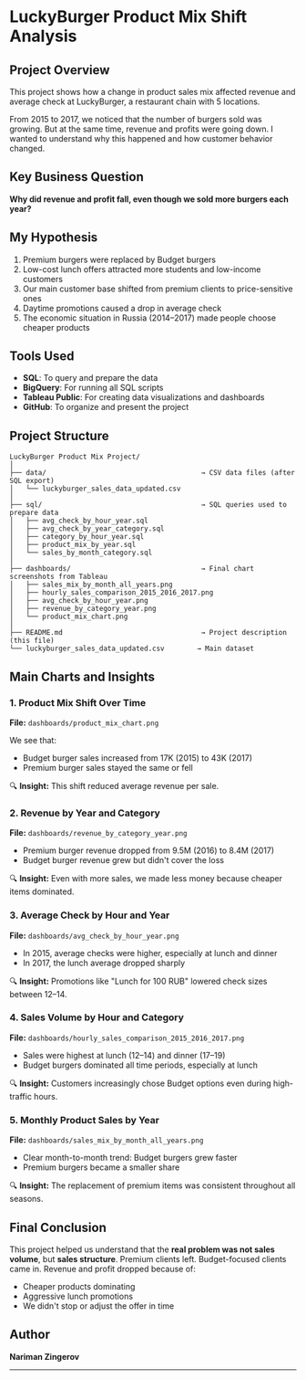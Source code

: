 # LuckyBurger Product Mix Shift Analysis

## Project Overview
This project shows how a change in product sales mix affected revenue and average check at LuckyBurger, a restaurant chain with 5 locations.

From 2015 to 2017, we noticed that the number of burgers sold was growing. But at the same time, revenue and profits were going down. I wanted to understand why this happened and how customer behavior changed.

## Key Business Question
**Why did revenue and profit fall, even though we sold more burgers each year?**

## My Hypothesis
1. Premium burgers were replaced by Budget burgers
2. Low-cost lunch offers attracted more students and low-income customers
3. Our main customer base shifted from premium clients to price-sensitive ones
4. Daytime promotions caused a drop in average check
5. The economic situation in Russia (2014–2017) made people choose cheaper products

## Tools Used
* **SQL**: To query and prepare the data
* **BigQuery**: For running all SQL scripts
* **Tableau Public**: For creating data visualizations and dashboards
* **GitHub**: To organize and present the project

## Project Structure
```
LuckyBurger Product Mix Project/
│
├── data/                                      → CSV data files (after SQL export)
│   └── luckyburger_sales_data_updated.csv
│
├── sql/                                       → SQL queries used to prepare data
│   ├── avg_check_by_hour_year.sql
│   ├── avg_check_by_year_category.sql
│   ├── category_by_hour_year.sql
│   ├── product_mix_by_year.sql
│   └── sales_by_month_category.sql
│
├── dashboards/                                → Final chart screenshots from Tableau
│   ├── sales_mix_by_month_all_years.png
│   ├── hourly_sales_comparison_2015_2016_2017.png
│   ├── avg_check_by_hour_year.png
│   ├── revenue_by_category_year.png
│   └── product_mix_chart.png
│
├── README.md                                  → Project description (this file)
└── luckyburger_sales_data_updated.csv        → Main dataset
```

## Main Charts and Insights

### 1. **Product Mix Shift Over Time**
**File:** `dashboards/product_mix_chart.png`

We see that:
* Budget burger sales increased from 17K (2015) to 43K (2017)
* Premium burger sales stayed the same or fell

🔍 **Insight:** This shift reduced average revenue per sale.

### 2. **Revenue by Year and Category**
**File:** `dashboards/revenue_by_category_year.png`

* Premium burger revenue dropped from 9.5M (2016) to 8.4M (2017)
* Budget burger revenue grew but didn't cover the loss

🔍 **Insight:** Even with more sales, we made less money because cheaper items dominated.

### 3. **Average Check by Hour and Year**
**File:** `dashboards/avg_check_by_hour_year.png`

* In 2015, average checks were higher, especially at lunch and dinner
* In 2017, the lunch average dropped sharply

🔍 **Insight:** Promotions like "Lunch for 100 RUB" lowered check sizes between 12–14.

### 4. **Sales Volume by Hour and Category**
**File:** `dashboards/hourly_sales_comparison_2015_2016_2017.png`

* Sales were highest at lunch (12–14) and dinner (17–19)
* Budget burgers dominated all time periods, especially at lunch

🔍 **Insight:** Customers increasingly chose Budget options even during high-traffic hours.

### 5. **Monthly Product Sales by Year**
**File:** `dashboards/sales_mix_by_month_all_years.png`

* Clear month-to-month trend: Budget burgers grew faster
* Premium burgers became a smaller share

🔍 **Insight:** The replacement of premium items was consistent throughout all seasons.

## Final Conclusion

This project helped us understand that the **real problem was not sales volume**, but **sales structure**. Premium clients left. Budget-focused clients came in. Revenue and profit dropped because of:

* Cheaper products dominating
* Aggressive lunch promotions
* We didn't stop or adjust the offer in time



## Author
**Nariman Zingerov**  


---
